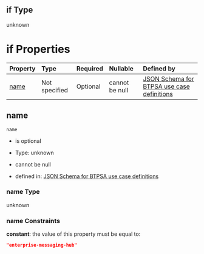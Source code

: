 ## if Type

unknown

# if Properties

| Property      | Type          | Required | Nullable       | Defined by                                                                                                                                                                                                        |
| :------------ | :------------ | :------- | :------------- | :---------------------------------------------------------------------------------------------------------------------------------------------------------------------------------------------------------------- |
| [name](#name) | Not specified | Optional | cannot be null | [JSON Schema for BTPSA use case definitions](btpsa-usecase-properties-services-items-allof-2-then-allof-19-if-properties-name.md "undefined#/properties/services/items/allOf/2/then/allOf/19/if/properties/name") |

## name



`name`

*   is optional

*   Type: unknown

*   cannot be null

*   defined in: [JSON Schema for BTPSA use case definitions](btpsa-usecase-properties-services-items-allof-2-then-allof-19-if-properties-name.md "undefined#/properties/services/items/allOf/2/then/allOf/19/if/properties/name")

### name Type

unknown

### name Constraints

**constant**: the value of this property must be equal to:

```json
"enterprise-messaging-hub"
```
